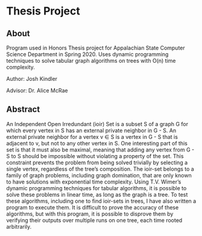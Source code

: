 # Thesis Project

## About

Program used in Honors Thesis project for Appalachian State Computer Science Department in Spring 2020. Uses dynamic programming techniques to solve tabular graph algorithms on trees with O(n) time complexity.

Author: Josh Kindler

Advisor: Dr. Alice McRae

## Abstract
An Independent Open Irredundant (ioir) Set is a subset S of a graph G for which every vertex in S has an external private neighbor in G - S. An external private neighbor for a vertex v ∈ S is a vertex in G - S that is adjacent to v, but not to any other vertex in S. One interesting part of this set is that it must also be maximal, meaning that adding any vertex from G - S to S should be impossible without violating a property of the set. This constraint prevents the problem from being solved trivially by selecting a single vertex, regardless of the tree’s composition. The ioir-set belongs to a family of graph problems, including graph domination, that are only known to have solutions with exponential time complexity. Using T.V. Wimer’s dynamic programming techniques for tabular algorithms, it is possible to solve these problems in linear time, as long as the graph is a tree. To  test these algorithms, including one to find ioir-sets in trees, I have also written a program to execute them. It is difficult to prove the accuracy of these algorithms, but with this program, it is possible to disprove them by verifying their outputs over multiple runs on one tree, each time rooted arbitrarily. 
